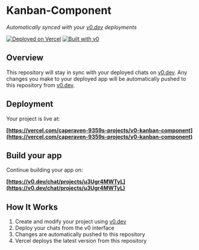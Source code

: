 # Kanban-Component

*Automatically synced with your [v0.dev](https://v0.dev) deployments*

[![Deployed on Vercel](https://img.shields.io/badge/Deployed%20on-Vercel-black?style=for-the-badge&logo=vercel)](https://vercel.com/caperaven-9359s-projects/v0-kanban-component)
[![Built with v0](https://img.shields.io/badge/Built%20with-v0.dev-black?style=for-the-badge)](https://v0.dev/chat/projects/u3Ugr4MWTyL)

## Overview

This repository will stay in sync with your deployed chats on [v0.dev](https://v0.dev).
Any changes you make to your deployed app will be automatically pushed to this repository from [v0.dev](https://v0.dev).

## Deployment

Your project is live at:

**[https://vercel.com/caperaven-9359s-projects/v0-kanban-component](https://vercel.com/caperaven-9359s-projects/v0-kanban-component)**

## Build your app

Continue building your app on:

**[https://v0.dev/chat/projects/u3Ugr4MWTyL](https://v0.dev/chat/projects/u3Ugr4MWTyL)**

## How It Works

1. Create and modify your project using [v0.dev](https://v0.dev)
2. Deploy your chats from the v0 interface
3. Changes are automatically pushed to this repository
4. Vercel deploys the latest version from this repository